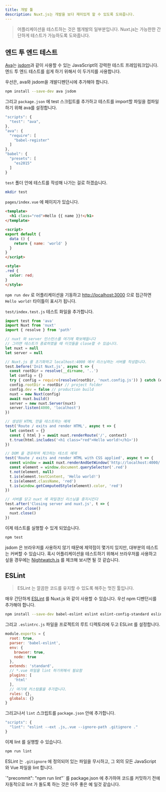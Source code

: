 ```yaml
---
title: 개발 툴
description: Nuxt.js는 개발을 보다 재미있게 할 수 있도록 도와줍니다.
---
```


<!-- title: Development Tools -->
<!-- description: Nuxt.js helps you to make your web development enjoyable. -->

<!-- \> Testing your application is part of the web development. Nuxt.js helps you to make it as easy as possible. -->

> 어플리케이션을 테스트하는 것은 웹개발의 일부분입니다. Nuxt.js는 가능한한 간단하게 테스트가 가능하도록 도와줍니다.

<!-- ## End-to-End Testing -->

## 엔드 투 엔드 테스트

<!-- [Ava](https://github.com/avajs/ava) is a powerful JavaScript testing framework, mixed with [jsdom](https://github.com/tmpvar/jsdom), we can use them to do end-to-end testing easily. -->

[Ava](https://github.com/avajs/ava)는 [jsdom](https://github.com/tmpvar/jsdom)과 같이 사용할 수 있는 JavaScript의 강력한 테스트 프레임워크입니다. 엔드 투 엔드 테스트를 쉽게 하기 위해서 이 두가지를 사용합니다.

<!-- First, we need to add ava and jsdom as development dependencies: -->

우선은, ava와 jsdom을 개발디펜던시에 추가해야 합니다.

```bash
npm install --save-dev ava jsdom
```

<!-- And add a test script to our `package.json` and configure ava to compile files that we import into our tests. -->

그리고 `package.json` 에 test 스크립트를 추가하고 테스트를 import할 파일을 컴파일 하기 위해 ava를 설정합니다.

```javascript
"scripts": {
  "test": "ava",
},
"ava": {
  "require": [
    "babel-register"
  ]
},
"babel": {
  "presets": [
    "es2015"
  ]
}
```

<!-- We are going to write our tests in the `test` folder: -->

`test` 폴더 안에 테스트를 작성해 나가는 걸로 하겠습니다.

```bash
mkdir test
```

<!-- Let's says we have a page in `pages/index.vue`: -->

`pages/index.vue` 에 페이지가 있습니다. 

```html
<template>
  <h1 class="red">Hello {{ name }}!</h1>
</template>

<script>
export default {
  data () {
    return { name: 'world' }
  }
}
</script>

<style>
.red {
  color: red;
}
</style>
```

<!-- When we launch our app with `npm run dev` and open [http://localhost:3000](http://localhost:3000), we can see our red `Hello world!` title. -->

`npm run dev` 로 어플리케이션을 기동하고 [http://localhost:3000](http://localhost:3000) 으로 접근하면 `Hello world!` 타이틀이 표시가 됩니다.

<!-- We add our test file `test/index.test.js`: -->

`test/index.test.js` 테스트 화일을 추가합니다.

<!-- ```js -->
<!-- import test from 'ava' -->
<!-- import Nuxt from 'nuxt' -->
<!-- import { resolve } from 'path' -->

<!-- // We keep the nuxt and server instance -->
<!-- // So we can close them at the end of the test -->
<!-- let nuxt = null -->
<!-- let server = null -->

<!-- // Init Nuxt.js and create a server listening on localhost:4000 -->
<!-- test.before('Init Nuxt.js', async t => { -->
<!--   const rootDir = resolve(__dirname, '..') -->
<!--   let config = {} -->
<!--   try { config = require(resolve(rootDir, 'nuxt.config.js')) } catch (e) {} -->
<!--   config.rootDir = rootDir // project folder -->
<!--   config.dev = false // production build -->
<!--   nuxt = new Nuxt(config) -->
<!--   await nuxt.build() -->
<!--   server = new nuxt.Server(nuxt) -->
<!--   server.listen(4000, 'localhost') -->
<!-- }) -->

<!-- // Example of testing only generated html -->
<!-- test('Route / exits and render HTML', async t => { -->
<!--   let context = {} -->
<!--   const { html } = await nuxt.renderRoute('/', context) -->
<!--   t.true(html.includes('<h1 class="red">Hello world!</h1>')) -->
<!-- }) -->

<!-- // Example of testing via dom checking -->
<!-- test('Route / exits and render HTML with CSS applied', async t => { -->
<!--   const window = await nuxt.renderAndGetWindow('http://localhost:4000/') -->
<!--   const element = window.document.querySelector('.red') -->
<!--   t.not(element, null) -->
<!--   t.is(element.textContent, 'Hello world!') -->
<!--   t.is(element.className, 'red') -->
<!--   t.is(window.getComputedStyle(element).color, 'red') -->
<!-- }) -->

<!-- // Close server and ask nuxt to stop listening to file changes -->
<!-- test.after('Closing server and nuxt.js', t => { -->
<!--   server.close() -->
<!--   nuxt.close() -->
<!-- }) -->
<!-- ``` -->

```js
import test from 'ava'
import Nuxt from 'nuxt'
import { resolve } from 'path'

// nuxt 와 server 인스턴스를 여기에 확보해둡니다
// 그러면 테스트가 종료하였을 때 이것들을 close할 수 있습니다.
let nuxt = null
let server = null

// Nuxt.js 를 초기화하고 localhost:4000 에서 리스닝하는 서버를 작성합니다.
test.before('Init Nuxt.js', async t => {
  const rootDir = resolve(__dirname, '..')
  let config = {}
  try { config = require(resolve(rootDir, 'nuxt.config.js')) } catch (e) {}
  config.rootDir = rootDir // project folder
  config.dev = false // production build
  nuxt = new Nuxt(config)
  await nuxt.build()
  server = new nuxt.Server(nuxt)
  server.listen(4000, 'localhost')
})

// 생성된 HTML 만을 테스트하는 예제
test('Route / exits and render HTML', async t => {
  let context = {}
  const { html } = await nuxt.renderRoute('/', context)
  t.true(html.includes('<h1 class="red">Hello world!</h1>'))
})

// DOM 을 경유하여 체크하는 테스트 예제
test('Route / exits and render HTML with CSS applied', async t => {
  const window = await nuxt.renderAndGetWindow('http://localhost:4000/')
  const element = window.document.querySelector('.red')
  t.not(element, null)
  t.is(element.textContent, 'Hello world!')
  t.is(element.className, 'red')
  t.is(window.getComputedStyle(element).color, 'red')
})

// 서버를 닫고 nuxt 에 파일갱신 리스닝을 중지시킨다
test.after('Closing server and nuxt.js', t => {
  server.close()
  nuxt.close()
})
```

<!-- We can now launch our tests: -->

이제 테스트를 실행할 수 있게 되었습니다.

```bash
npm test
```

<!-- jsdom has some limitations because it does not use a browser. However, it will cover most of our tests. If you want to use a browser to test your application, you might want to check out [Nightwatch.js](http://nightwatchjs.org). -->

jsdom 은 브라우저를 사용하지 않기 때문에 제약점이 몇가지 있지만, 대부분의 테스트는 커버할 수 있습니다. 혹시 어플리케이션을 테스트하기 위해서 브라우저를 사용하고 싶을 경우에는 [Nightwatch.js](http://nightwatchjs.org) 를 체크해 보시면 될 것 같습니다.

## ESLint

<!-- \> ESLint is a great tool to keep your code clean -->

> ESLint 는 깔끔한 코드를 유지할 수 있도록 해주는 멋진 툴입니다.

<!-- You can add [ESLint](http://eslint.org) pretty easily with nuxt.js, first, you need to add the npm dependencies: -->

매우 간단하게 [ESLint](http://eslint.org) 를 Nuxt.js 와 같이 사용할 수 있습니다. 우선 npm 디펜던시를 추가해야 합니다.

```bash
npm install --save-dev babel-eslint eslint eslint-config-standard eslint-plugin-html eslint-plugin-promise eslint-plugin-standard
```

<!-- Then, you can configure ESLint via a `.eslintrc.js` file in your root project directory: -->

그리고 `.eslintrc.js` 파일을 프로젝트의 루트 디렉토리에 두고 ESLint 를 설정합니다.

<!-- ```js -->
<!-- module.exports = { -->
<!--   root: true, -->
<!--   parser: 'babel-eslint', -->
<!--   env: { -->
<!--     browser: true, -->
<!--     node: true -->
<!--   }, -->
<!--   extends: 'standard', -->
<!--   // required to lint *.vue files -->
<!--   plugins: [ -->
<!--     'html' -->
<!--   ], -->
<!--   // add your custom rules here -->
<!--   rules: {}, -->
<!--   globals: {} -->
<!-- } -->
<!-- ``` -->

```js
module.exports = {
  root: true,
  parser: 'babel-eslint',
  env: {
    browser: true,
    node: true
  },
  extends: 'standard',
  // *.vue 파일을 lint 하기위해서 필요함
  plugins: [
    'html'
  ],
  // 여기에 커스텀룰을 추가합니다.
  rules: {},
  globals: {}
}
```

<!-- Then, you can add a `lint` script in your `package.json`: -->

그리고나서 `lint` 스크립트를 `package.json` 안에 추가합니다.

```js
"scripts": {
  "lint": "eslint --ext .js,.vue --ignore-path .gitignore ."
}
```

<!-- You can now launch: -->

이제 lint 를 실행할 수 있습니다.

```bash
npm run lint
```

<!-- ESLint will lint every of your JavaScript and Vue files while ignoring your ignored files defined in your `.gitignore`. -->

ESLint 는 `.gitignore` 에 정의되어 있는 파일을 무시하고, 그 외의 모든 JavaScript 와 Vue 파일을 lint 합니다.

<!-- <p class="Alert Alert--info">One best practice is to add also `"precommit": "npm run lint"` in your package.json to lint your code automatically before commiting your code.</p> -->

<p class="Alert Alert--info">`"precommit": "npm run lint"` 를 package.json 에 추가하여 코드를 커밋하기 전에 자동적으로 lint 가 돌도록 하는 것은 아주 좋은 예 일것 같습니다.</p>
